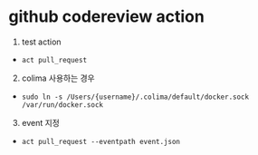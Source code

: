 # github codereview action

1. test action

- `act pull_request`

2. colima 사용하는 경우

- `sudo ln -s /Users/{username}/.colima/default/docker.sock /var/run/docker.sock`

3. event 지정

- `act pull_request --eventpath event.json`
